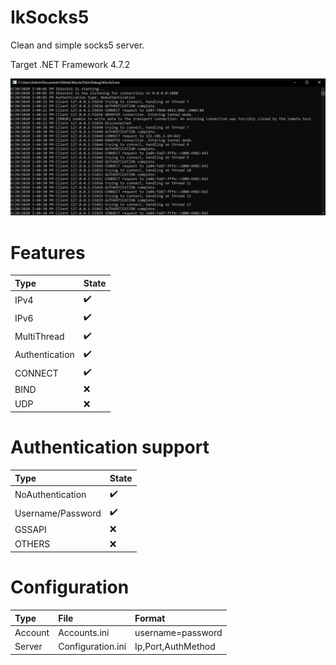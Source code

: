 # IkSocks5
Clean and simple socks5 server.

Target .NET Framework 4.7.2

![](https://raw.githubusercontent.com/IkerRuizArnauda/IkSocks5/master/IkSocks5.PNG?token=AAOQJLC2SJGCEJPTT6SGWMC7HU6GC)

# Features
Type | State
:------------ | :-------------
IPv4 | :heavy_check_mark:
IPv6 | :heavy_check_mark:
MultiThread | :heavy_check_mark:
Authentication | :heavy_check_mark:
CONNECT | :heavy_check_mark:
BIND | :x:
UDP  | :x:

# Authentication support
Type | State
:------------ | :-------------
NoAuthentication | :heavy_check_mark:
Username/Password | :heavy_check_mark:
GSSAPI | :x:
OTHERS | :x:

# Configuration
Type | File | Format
:------------ | :------------- | :-------------
Account | Accounts.ini | username=password
Server  | Configuration.ini | Ip,Port,AuthMethod
